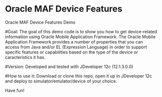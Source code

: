 Oracle MAF Device Features
==========================

Oracle MAF Device Features Demo

#Goal:
The goal of this demo code is to show you how to get device-related information using Oracle Mobile Application Framework. The Oracle Mobile Application Framework provides a number of properties that you can access from Java and/or EL (Expression Language) in order to support specific features or capabilities based on the type of the device or caracteristics it has.

#Version:
Developed and tested with JDeveloper 12c (12.1.3.0.0)

#How to use it:
Download or clone this repo, open it up in JDeveloper 12c and deploy to simulator/emulator/device of your choice.

Have fun!

